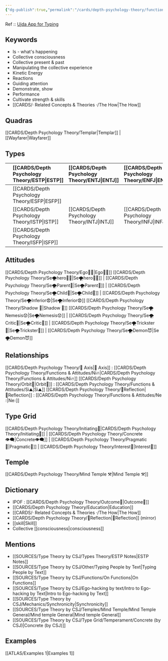 ```yaml
---
{"dg-publish":true,"permalink":"/cards/depth-psychology-theory/functions-and-attitudes/se/","noteIcon":"","created":"2023-01-03T10:32:14.651+01:00","updated":"2023-04-21T19:46:46.238+02:00"}
---
```


Ref :: [Ujda App for Typing](https://www.udja.app/#/) 

## Keywords 
- Is - what's happening
- Collective consciousness
- Collective present & past
- Manipulating the collective experience 
- Kinetic Energy 
- Reactions
- Guiding attention
- Demonstrate, show
- Performance
- Cultivate strength & skills
- [[CARDS/· Related Concepts & Theories ·/The How\|The How]]

## Quadras
[[CARDS/Depth Psychology Theory/Templar\|Templar]] | [[Wayfarer\|Wayfarer]] 

## Types 

|        |  [[CARDS/Depth Psychology Theory/ESTP\|ESTP]]  |  [[CARDS/Depth Psychology Theory/ENTJ\|ENTJ]]      | [[CARDS/Depth Psychology Theory/ENFJ\|ENFJ]]&nbsp; |
|:---------------|:-----------|:---------------|:---------------|
|        | [[CARDS/Depth Psychology Theory/ESFP\|ESFP]]   |            |            |
|        |  [[CARDS/Depth Psychology Theory/ISTP\|ISTP]]  |  [[CARDS/Depth Psychology Theory/INTJ\|INTJ]]      | [[CARDS/Depth Psychology Theory/INFJ\|INFJ]]       |
|        |  [[CARDS/Depth Psychology Theory/ISFP\|ISFP]]  |            |            |  

## Attitudes
[[CARDS/Depth Psychology Theory/Ego🙋‍♂️\|Ego🙋‍♂️]]
[[CARDS/Depth Psychology Theory/Se🌪️hero🦸‍♂️\|Se🌪️hero🦸‍♂️]] | [[CARDS/Depth Psychology Theory/Se🌪️Parent🤨\|Se🌪️Parent🤨]] | [[CARDS/Depth Psychology Theory/Se🌪️Child👼\|Se🌪️Child👼]] | [[CARDS/Depth Psychology Theory/Se🌪️Inferior😨\|Se🌪️Inferior😨]]
[[CARDS/Depth Psychology Theory/Shadow 👤\|Shadow 👤]] 
[[CARDS/Depth Psychology Theory/Se🌪️Nemesis😟\|Se🌪️Nemesis😟]] | [[CARDS/Depth Psychology Theory/Se🌪️Critic🤔\|Se🌪️Critic🤔]] | [[CARDS/Depth Psychology Theory/Se🌪️Trickster🤡\|Se🌪️Trickster🤡]] | [[CARDS/Depth Psychology Theory/Se🌪️Demon😈\|Se🌪️Demon😈]]

## Relationships 
[[CARDS/Depth Psychology Theory/🧲 Axis\|🧲 Axis]] : [[CARDS/Depth Psychology Theory/Functions & Attitudes/Ni🔥\|CARDS/Depth Psychology Theory/Functions & Attitudes/Ni🔥]]
[[CARDS/Depth Psychology Theory/Orbit💫\|Orbit💫]] : [[CARDS/Depth Psychology Theory/Functions & Attitudes/Si⛰️\|Si⛰️]]
[[CARDS/Depth Psychology Theory/🔀Reflection\|🔀Reflection]] : [[CARDS/Depth Psychology Theory/Functions & Attitudes/Ne💧\|Ne💧]] 

## Type Grid 
[[CARDS/Depth Psychology Theory/Initiating👋\|CARDS/Depth Psychology Theory/Initiating👋]] | [[CARDS/Depth Psychology Theory/Concrete👁️‍🗨️\|Concrete👁️‍🗨️]] | [[CARDS/Depth Psychology Theory/Pragmatic🦊\|Pragmatic🦊]] | [[CARDS/Depth Psychology Theory/Interest👀\|Interest👀]] 

## Temple 
 [[CARDS/Depth Psychology Theory/Mind Temple ⚒️\|Mind Temple ⚒️]] 

## Dictionary
- IPOF : [[CARDS/Depth Psychology Theory/Outcome🎯\|Outcome🎯]]
- [[CARDS/Depth Psychology Theory/Education\|Education]]
- [[CARDS/· Related Concepts & Theories ·/The How\|The How]]
- [[CARDS/Depth Psychology Theory/🔀Reflection\|🔀Reflection]] (mirror)
- [[skill\|Skill]]
- Collective [[consciousness\|consciousness]]

## Mentions 
- [[SOURCES/Type Theory by CSJ/Types Theory/ESTP Notes\|ESTP Notes]]
- [[SOURCES/Type Theory by CSJ/Other/Typing People by Text\|Typing People by Text]]
- [[SOURCES/Type Theory by CSJ/Functions/On Functions\|On Functions]]
- [[SOURCES/Type Theory by CSJ/Ego-hacking by text/Intro to Ego-hacking by Text\|Intro to Ego-hacking by Text]]
- [[SOURCES/Type Theory by CSJ/Mechanics/Synchronicity\|Synchronicity]]
- [[SOURCES/Type Theory by CSJ/Temples/Mind Temple/Mind Temple General/Mind temple General\|Mind temple General]]
- [[SOURCES/Type Theory by CSJ/Type Grid/Temperament/Concrete (by CSJ)\|Concrete (by CSJ)]]

## Examples 
[[ATLAS/Examples 1\|Examples 1]] 
